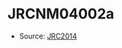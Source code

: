 <a name="material" />

# JRCNM04002a
<script type="application/ld+json">
  {
    "@context": "https://schema.org/",
    "@type": "ChemicalSubstance",
    "http://purl.org/dc/terms/conformsTo":
      {
        "@type": "CreativeWork",
        "@id": "https://bioschemas.org/profiles/ChemicalSubstance/0.4-RELEASE/"
      },
    "@id": "https://egonw.github.io/nanowiki/nanowiki395.html#material",
    "name": "JRCNM04002a",
    "sameAs": "http://127.0.0.1/mediawiki/index.php/Special:URIResolver/JRCNM04002a"
  }
</script>


* Source: [JRC2014](http://127.0.0.1/mediawiki/index.php/Special:URIResolver/JRC2014)
